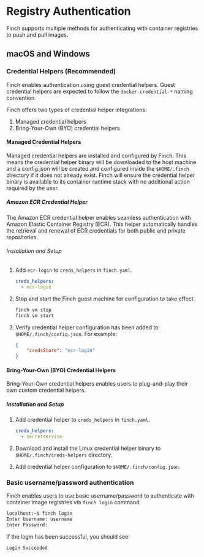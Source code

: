 # Registry Authentication

Finch supports multiple methods for authenticating with container registries to push and pull images.

## macOS and Windows

### Credential Helpers (Recommended)

Finch enables authentication using guest credential helpers. Guest credential helpers are expected to follow
the `docker-credential-*` naming convention.

Finch offers two types of credential helper integrations:

1. Managed credential helpers
1. Bring-Your-Own (BYO) credential helpers

#### Managed Credential Helpers

Managed credential helpers are installed and configured by Finch. This means the credential helper binary will be downloaded
to the host machine and a config.json will be created and configured inside the `$HOME/.finch` directory if it does not already
exist. Finch will ensure the credential helper binary is available to its container runtime stack with no additional action
required by the user.

##### Amazon ECR Credential Helper

The Amazon ECR credential helper enables seamless authentication with Amazon Elastic Container Registry (ECR).
This helper automatically handles the retrieval and renewal of ECR credentials for both public and private repositories.

###### Installation and Setup

1. Add `ecr-login` to `creds_helpers` in `finch.yaml`.

    ```yaml
    creds_helpers:
      - ecr-login
    ```

1. Stop and start the Finch guest machine for configuration to take effect.

    ```bash
    finch vm stop
    finch vm start
    ```

1. Verify credential helper configuration has been added to `$HOME/.finch/config.json`.
For example:

    ```json
    {
        "credsStore": "ecr-login"
    }
    ```

#### Bring-Your-Own (BYO) Credential Helpers

Bring-Your-Own credential helpers enables users to plug-and-play their own custom credential helpers.

##### Installation and Setup

1. Add credential helper to `creds_helpers` in `finch.yaml`.

    ```yaml
    creds_helpers:
      - secretservice
    ```

1. Download and install the Linux credential helper binary to `$HOME/.finch/creds-helpers` directory.
1. Add credential helper configuration to `$HOME/.finch/config.json`.

### Basic username/password authentication

Finch enables users to use basic username/password to authenticate with container image registries via `finch login` command.

```bash
localhost:~$ finch login
Enter Username: username
Enter Password: 
```

If the login has been successful, you should see:

```bash
Login Succeeded
```

